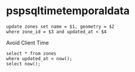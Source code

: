 # pspsqltimetemporaldata
```
update zones set name = $1, geometry = $2
where zone_id = $3 and updated_at < $4
```
Avoid Client Time
```
select * from zones
where updated_at < now();
select now();

```

